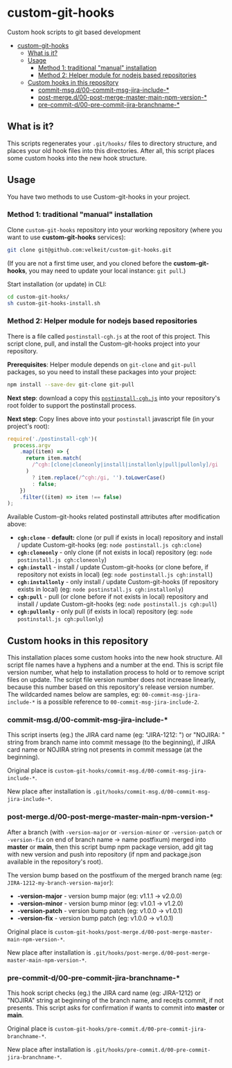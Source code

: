 # custom-git-hooks

Custom hook scripts to git based development

- [custom-git-hooks](#custom-git-hooks)
  - [What is it?](#what-is-it)
  - [Usage](#usage)
    - [Method 1: traditional "manual" installation](#method-1-traditional-manual-installation)
    - [Method 2: Helper module for nodejs based repositories](#method-2-helper-module-for-nodejs-based-repositories)
  - [Custom hooks in this repository](#custom-hooks-in-this-repository)
    - [commit-msg.d/00-commit-msg-jira-include-*](#commit-msgd00-commit-msg-jira-include-)
    - [post-merge.d/00-post-merge-master-main-npm-version-*](#post-merged00-post-merge-master-main-npm-version-)
    - [pre-commit-d/00-pre-commit-jira-branchname-*](#pre-commit-d00-pre-commit-jira-branchname-)

## What is it?

This scripts regenerates your `.git/hooks/` files to directory structure, and places your old hook files into this directories. After all, this script places some custom hooks into the new hook structure.

## Usage

You have two methods to use Custom-git-hooks in your project.
### Method 1: traditional "manual" installation

Clone `custom-git-hooks` repository into your working repository (where you want to use **custom-git-hooks** services):

```bash
git clone git@github.com:velkeit/custom-git-hooks.git
```
(If you are not a first time user, and you cloned before the **custom-git-hooks**, you may need to update your local instance: `git pull`.)

Start installation (or update) in CLI:

```bash
cd custom-git-hooks/
sh custom-git-hooks-install.sh
```
### Method 2: Helper module for nodejs based repositories

There is a file called `postinstall-cgh.js` at the root of this project. This script clone, pull, and install the Custom-git-hooks project into your repository.

**Prerequisites**: Helper module depends on `git-clone` and `git-pull` packages, so you need to install these packages into your project:

```sh
npm install --save-dev git-clone git-pull
```

**Next step**: download a copy this [`postinstall-cgh.js`](./postinstall-cgh.js) into your repository's root folder to support the postinstall process.

**Next step**: Copy lines above into your `postinstall` javascript file (in your project's root):

```javascript
require('./postinstall-cgh')(
  process.argv
    .map((item) => {
      return item.match(
        /^cgh:[clone|cloneonly|install|installonly|pull|pullonly]/gi
      )
        ? item.replace(/^cgh:/gi, '').toLowerCase()
        : false;
    })
    .filter((item) => item !== false)
);
```

Available Custom-git-hooks related postinstall attributes after modification above:

- **`cgh:clone`**        - **default:** clone (or pull if exists in local) repository and install / update Custom-git-hooks (eg: `node postinstall.js cgh:clone`)
- **`cgh:cloneonly`**    - only clone (if not exists in local) repository (eg: `node postinstall.js cgh:cloneonly`)
- **`cgh:install`**      - install / update Custom-git-hooks (or clone before, if repository not exists in local) (eg: `node postinstall.js cgh:install`)
- **`cgh:installonly`**  - only install / update Custom-git-hooks (if repository exists in local) (eg: `node postinstall.js cgh:installonly`)
- **`cgh:pull`**         - pull (or clone before if not exists in local) repository and install / update Custom-git-hooks (eg: `node postinstall.js cgh:pull`)
- **`cgh:pullonly`**     - only pull (if exists in local) repository (eg: `node postinstall.js cgh:pullonly`)

## Custom hooks in this repository

This installation places some custom hooks into the new hook structure. All script file names have a hyphens and a number at the end. This is script file version number, what help to installation process to hold or to remove script files on update. The script file version number does not increase linearly, because this number based on this repository's release version number. The wildcarded names below are samples, eg: `00-commit-msg-jira-include-*` is a possible reference to `00-commit-msg-jira-include-2`.


### commit-msg.d/00-commit-msg-jira-include-*

This script inserts  (eg.) the JIRA card name (eg: "JIRA-1212: ") or "NOJIRA: " string from branch name into commit message (to the beginning), if JIRA card name or NOJIRA string not presents in commit message (at the beginning).

Original place is `custom-git-hooks/commit-msg.d/00-commit-msg-jira-include-*`.

New place after installation is `.git/hooks/commit-msg.d/00-commit-msg-jira-include-*`.

### post-merge.d/00-post-merge-master-main-npm-version-*

After a branch (with `-version-major` or `-version-minor` or `-version-patch` or `-version-fix` on end of branch name -> name postfixum) merged into **master** or **main**, then this script bump npm package version, add git tag with new version and push into repository (if npm and package.json available in the repository's root).

The version bump based on the postfixum of the merged branch name (eg: `JIRA-1212-my-branch-version-major`):

- **-version-major** - version bump major (eg: v1.1.1 -> v2.0.0)
- **-version-minor** - version bump minor (eg: v1.0.1 -> v1.2.0)
- **-version-patch** - version bump patch (eg: v1.0.0 -> v1.0.1)
- **-version-fix** - version bump patch (eg: v1.0.0 -> v1.0.1)

Original place is `custom-git-hooks/post-merge.d/00-post-merge-master-main-npm-version-*`.

New place after installation is `.git/hooks/post-merge.d/00-post-merge-master-main-npm-version-*`.

### pre-commit-d/00-pre-commit-jira-branchname-*

This hook script checks (eg.) the JIRA card name (eg: JIRA-1212) or "NOJIRA" string at beginning of the branch name, and recejts commit, if not presents. This script asks for confirmation if wants to commit into **master** or **main**.

Original place is `custom-git-hooks/pre-commit.d/00-pre-commit-jira-branchname-*`.

New place after installation is `.git/hooks/pre-commit.d/00-pre-commit-jira-branchname-*`.
